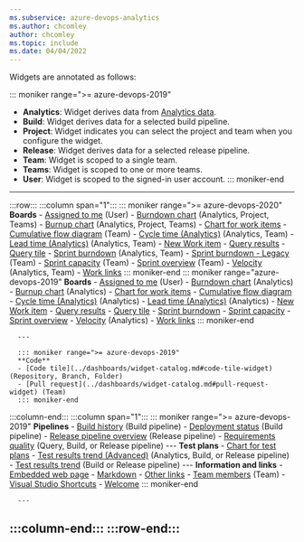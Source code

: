 ```yaml
---
ms.subservice: azure-devops-analytics
ms.author: chcomley
author: chcomley
ms.topic: include
ms.date: 04/04/2022
---
```


Widgets are annotated as follows: 

::: moniker range=">= azure-devops-2019"
- **Analytics**: Widget derives data from [Analytics data](../powerbi/what-is-analytics.md).
- **Build**: Widget derives data for a selected build pipeline.
- **Project**: Widget indicates you can select the project and team when you configure the widget.
- **Release**: Widget derives data for a selected release pipeline.
- **Team**: Widget is scoped to a single team.
- **Teams**: Widget is scoped to one or more teams.
- **User**: Widget is scoped to the signed-in user account.
::: moniker-end

---
:::row:::
   :::column span="1":::
      ::: moniker range=">= azure-devops-2020"
      **Boards**
      - [Assigned to me](../dashboards/widget-catalog.md#assigned-to-me-widget) (User)
      - [Burndown chart](../dashboards/widget-catalog.md#burndown-analytics-widget) (Analytics, Project, Teams)
      - [Burnup chart](../dashboards/widget-catalog.md#burnup-analytics-widget) (Analytics, Project, Teams)
      - [Chart for work items](../dashboards/widget-catalog.md#chart-wit-widget)
      - [Cumulative flow diagram](../dashboards/widget-catalog.md#cfd-widget) (Team)
      - [Cycle time (Analytics)](../dashboards/widget-catalog.md#cycle-time-widget) (Analytics, Team)
      - [Lead time (Analytics)](../dashboards/widget-catalog.md#lead-time-widget) (Analytics, Team)
      - [New Work item](../dashboards/widget-catalog.md#new-work-item-widget)
      - [Query results](../dashboards/widget-catalog.md#query-results-widget)
      - [Query tile](../dashboards/widget-catalog.md#query-tile-widget)
      - [Sprint burndown](../dashboards/widget-catalog.md#sprint-burndown-analytics-widget) (Analytics, Team)
      - [Sprint burndown - Legacy](../dashboards/widget-catalog.md#sprint-burndown-widget) (Team)
      - [Sprint capacity](../dashboards/widget-catalog.md#sprint-capacity-widget) (Team)
      - [Sprint overview](../dashboards/widget-catalog.md#sprint-overview-widget) (Team)
      - [Velocity](../dashboards/widget-catalog.md#velocity-widget) (Analytics, Team)
      - [Work links](../dashboards/widget-catalog.md#work-links-widget)
      ::: moniker-end
      ::: moniker range="azure-devops-2019"
      **Boards**
      - [Assigned to me](../dashboards/widget-catalog.md#assigned-to-me-widget) (User)
      - [Burndown chart](../dashboards/widget-catalog.md#burndown-analytics-widget) (Analytics)
      - [Burnup chart](../dashboards/widget-catalog.md#burnup-analytics-widget) (Analytics)
      - [Chart for work items](../dashboards/widget-catalog.md#chart-wit-widget)
      - [Cumulative flow diagram](../dashboards/widget-catalog.md#cfd-widget)
      - [Cycle time (Analytics)](../dashboards/widget-catalog.md#cycle-time-widget) (Analytics)
      - [Lead time (Analytics)](../dashboards/widget-catalog.md#lead-time-widget) (Analytics)
      - [New Work item](../dashboards/widget-catalog.md#new-work-item-widget)
      - [Query results](../dashboards/widget-catalog.md#query-results-widget)
      - [Query tile](../dashboards/widget-catalog.md#query-tile-widget)
      - [Sprint burndown](../dashboards/widget-catalog.md#sprint-burndown-widget)
      - [Sprint capacity](../dashboards/widget-catalog.md#sprint-capacity-widget)
      - [Sprint overview](../dashboards/widget-catalog.md#sprint-overview-widget)
      - [Velocity](../dashboards/widget-catalog.md#velocity-widget) (Analytics)
      - [Work links](../dashboards/widget-catalog.md#work-links-widget)
      ::: moniker-end
      
      ---
      
      ::: moniker range=">= azure-devops-2019"
      **Code**
      - [Code tile](../dashboards/widget-catalog.md#code-tile-widget) (Repository, Branch, Folder)
      - [Pull request](../dashboards/widget-catalog.md#pull-request-widget) (Team)
      ::: moniker-end
   :::column-end:::
   :::column span="1":::
      ::: moniker range=">= azure-devops-2019"
      **Pipelines**
      - [Build history](../dashboards/widget-catalog.md#build-history-widget) (Build pipeline)
      - [Deployment status](../dashboards/widget-catalog.md#deployment-status-widget) (Build pipeline)
      - [Release pipeline overview](../dashboards/widget-catalog.md#release-definition-widget) (Release pipeline)
      - [Requirements quality](../dashboards/widget-catalog.md#requirements-quality-widget) (Query, Build, or Release pipeline)
      ---
      **Test plans**
      - [Chart for test plans](../dashboards/widget-catalog.md#chart-test-plan-widget)
      - [Test results trend (Advanced)](../dashboards/widget-catalog.md#test-trend-results-advanced) (Analytics, Build, or Release pipeline)
      - [Test results trend](../dashboards/widget-catalog.md#test-trend-results) (Build or Release pipeline)
      ---
      **Information and links**
      - [Embedded web page](../dashboards/widget-catalog.md#embedded-webpage-widget)
      - [Markdown](../dashboards/widget-catalog.md#markdown-widget)
      - [Other links](../dashboards/widget-catalog.md#other-links-widget)
      - [Team members](../dashboards/widget-catalog.md#team-members-widget) (Team)
      - [Visual Studio Shortcuts](../dashboards/widget-catalog.md#visual-studio-widget)
      - [Welcome](../dashboards/widget-catalog.md#how-to-widget)
      ::: moniker-end
      
      ---
      
   :::column-end:::
:::row-end:::
---
